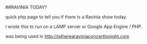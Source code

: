 ##RAVINIA TODAY?


quick php page to tell you if there is a Ravinia show today.

I wrote this to run on a LAMP server or Google App Engine / PHP.

was being used in http://istherearaviniaconcerttonight.com
